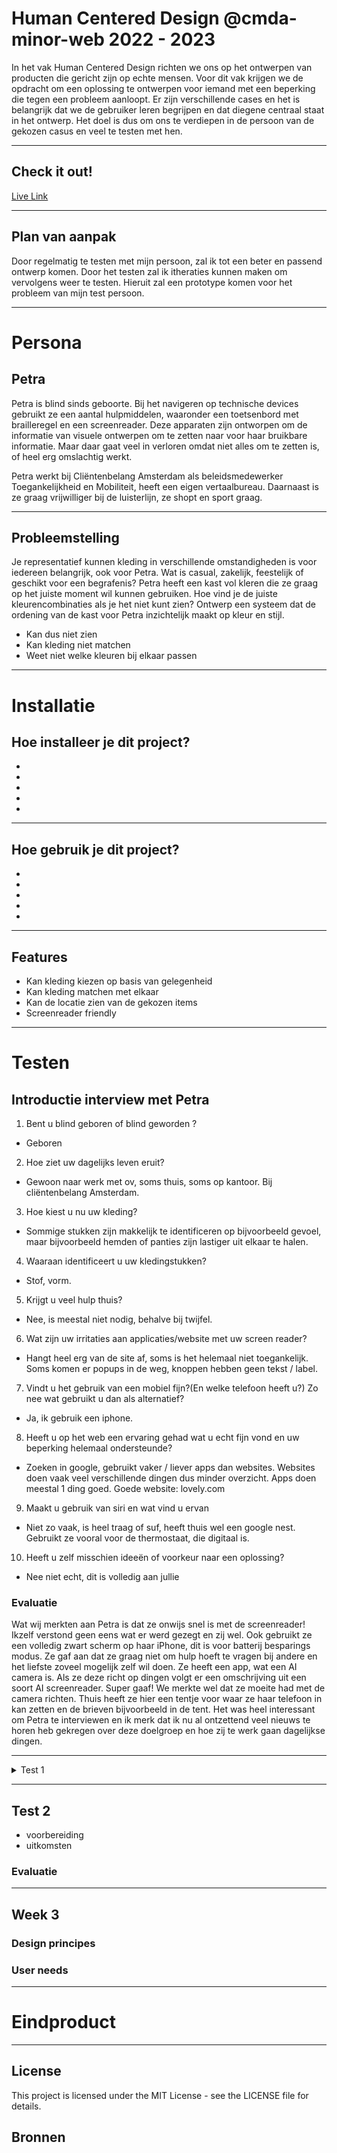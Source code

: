 # Human Centered Design @cmda-minor-web 2022 - 2023
In het vak Human Centered Design richten we ons op het ontwerpen van producten die gericht zijn op echte mensen.
Voor dit vak krijgen we de opdracht om een oplossing te ontwerpen voor iemand met een beperking die tegen een probleem aanloopt. Er zijn verschillende cases en het is belangrijk dat we de gebruiker leren begrijpen en dat diegene centraal staat in het ontwerp. Het doel is dus om ons te verdiepen in de persoon van de gekozen casus en veel te testen met hen.

--- 

## Check it out!
[Live Link](https://hilal-tapan.github.io/human-centered-design-2223/html/index.html)

---

## Plan van aanpak
Door regelmatig te testen met mijn persoon, zal ik tot een beter en passend ontwerp komen. Door het testen zal ik itheraties kunnen maken om vervolgens weer te testen. Hieruit zal een prototype komen voor het probleem van mijn test persoon.

---

# Persona
## Petra
Petra is blind sinds geboorte. Bij het navigeren op technische devices gebruikt ze een aantal hulpmiddelen, waaronder een toetsenbord met brailleregel en een screenreader. Deze apparaten zijn ontworpen om de informatie van visuele ontwerpen om te zetten naar voor haar bruikbare informatie. Maar daar gaat veel in verloren omdat niet alles om te zetten is, of heel erg omslachtig werkt. 

Petra werkt bij Cliëntenbelang Amsterdam als beleidsmedewerker Toegankelijkheid en Mobiliteit, heeft een eigen vertaalbureau. Daarnaast is ze graag vrijwilliger bij de luisterlijn, ze shopt en sport graag.

---

## Probleemstelling
Je representatief kunnen kleding in verschillende omstandigheden is voor iedereen belangrijk, ook voor Petra. Wat is casual, zakelijk, feestelijk of geschikt voor een begrafenis? Petra heeft een kast vol kleren die ze graag op het juiste moment wil kunnen gebruiken. Hoe vind je de juiste kleurencombinaties als je het niet kunt zien? Ontwerp een systeem dat de ordening van de kast voor Petra inzichtelijk maakt op kleur en stijl.

* Kan dus niet zien
* Kan kleding niet matchen
* Weet niet welke kleuren bij elkaar passen

---
# Installatie
## Hoe installeer je dit project?
- 
- 
- 
- 
- 

---

## Hoe gebruik je dit project?
- 
- 
- 
- 
- 

---

## Features
* Kan kleding kiezen op basis van gelegenheid
* Kan kleding matchen met elkaar
* Kan de locatie zien van de gekozen items
* Screenreader friendly

---


# Testen
## Introductie interview met Petra
1. Bent u blind geboren of blind geworden ?
- Geboren

2. Hoe ziet uw dagelijks leven eruit?
- Gewoon naar werk met ov, soms thuis, soms op kantoor. Bij cliëntenbelang Amsterdam.
 
3. Hoe kiest u nu uw kleding?
- Sommige stukken zijn makkelijk te identificeren op bijvoorbeeld gevoel, maar bijvoorbeeld hemden of panties zijn lastiger uit elkaar te halen.

4. Waaraan identificeert u uw kledingstukken?
- Stof, vorm.

5. Krijgt u veel hulp thuis?
- Nee, is meestal niet nodig, behalve bij twijfel.

6. Wat zijn uw irritaties aan applicaties/website met uw screen reader?
- Hangt heel erg van de site af, soms is het helemaal niet toegankelijk. Soms komen er popups in de weg, knoppen hebben geen tekst / label.

7. Vindt u het gebruik van een mobiel fijn?(En welke telefoon heeft u?) Zo nee wat gebruikt u dan als alternatief?
- Ja, ik gebruik een iphone.

8. Heeft u op het web een ervaring gehad wat u echt fijn vond en uw beperking helemaal ondersteunde?
- Zoeken in google, gebruikt vaker / liever apps dan websites. Websites doen vaak veel verschillende dingen dus minder overzicht. Apps doen meestal 1 ding goed. Goede website: lovely.com 

9. Maakt u gebruik van siri en wat vind u ervan
- Niet zo vaak, is heel traag of suf, heeft thuis wel een google nest. Gebruikt ze vooral voor de thermostaat, die digitaal is.

10. Heeft u zelf misschien ideeën of voorkeur naar een oplossing?
- Nee niet echt, dit is volledig aan jullie

### Evaluatie
Wat wij merkten aan Petra is dat ze onwijs snel is met de screenreader! Ikzelf verstond geen eens wat er werd gezegt en zij wel. Ook gebruikt ze een volledig zwart scherm op haar iPhone, dit is voor batterij besparings modus. Ze gaf aan dat ze graag niet om hulp hoeft te vragen bij andere en het liefste zoveel mogelijk zelf wil doen. Ze heeft een app, wat een AI camera is. Als ze deze richt op dingen volgt er een omschrijving uit een soort AI screenreader. Super gaaf! We merkte wel dat ze moeite had met de camera richten. Thuis heeft ze hier een tentje voor waar ze haar telefoon in kan zetten en de brieven bijvoorbeeld in de tent. Het was heel interessant om Petra te interviewen en ik merk dat ik nu al ontzettend veel nieuws te horen heb gekregen over deze doelgroep en hoe zij te werk gaan dagelijkse dingen.

---
<details>
  <summary> Test 1</summary>

## Test 1
### Voorbereiding
Mijn idee is een soort digitale navigatie waar petra haar keuzes kan doorgeven voor wat voor kledingstuk zij naar opzoek is. Hieruit krijgt zij een nummertjes die zijn gekoppeld aan de kledingstukken. Deze nummertjes kan ze terugvinden in haar kledingkast/ of aan de kledingstukken zelf.

Ik wil voor deze test in zijn specifiek de navigatie testen met Petra. Kijken of ze erdoorheen komt en of de screenreader zijn werk doet. 

Om deze test uit te kunnen voeren heb ik een prototype gemaakt. Ik heb het ook een styling gegeven voor nu, zodat ik voor mezelf even visueel inzichtje heb.

#### Test 1 prototype
![1](https://github.com/Hilal-Tapan/human-centered-design-2223/blob/main/images/1.png)
1. Als eerste kom je op de startpagina en hier krijgt je de keuze of je op kleuren wil sorteren of op stijl.

![2.1](https://github.com/Hilal-Tapan/human-centered-design-2223/blob/main/images/2.1.png)
2. Mocht je kleur gekozen hebben kan je een keuze maken tussen de kleur waarvoor je gaat.

![2.2](https://github.com/Hilal-Tapan/human-centered-design-2223/blob/main/images/2.2.png)
3. Mocht je stijl gekozen hebben kan je een keuze maken tussen de stijlen waarvoor je gaat.

![3](https://github.com/Hilal-Tapan/human-centered-design-2223/blob/main/images/3.png)
4. Als je een van die keuzes hebt gemaakt kun je het kledingstuk type kiezen, in dit geval bovenkant, onderkant en asseccoires.

![4](https://github.com/Hilal-Tapan/human-centered-design-2223/blob/main/images/4.png)
5. Als je een kledingstuk type keuze hebt gemaakt krijg je allemaal nummertjes van items die de gekozen labels hebben. Dit nummertje kun je opzoeken in je kledingkast. (uiteraard is dat in braille taal)

#### Testplan
Als voorbereiding heb ik een testplan opgesteld zodat ik zo goed mogelijk kan testen met Petra. 
- insert testplan ?

### Tijdens de test
* Ze gaat er prima doorheen alleen die screenreader van apple is heel vervelend met al die extra tekst, er word veel extra informatie gegeven door de Apple screenreader.
* Moest paar keer zeggen welke knop waar zit op de macbook en hoe ze erdoorheen moet met deze screenreader.
* Het is Petra gelukt tot de laatste pagina te komen.
* Petra's feedback: Hoe weet ik of ik een rode top met groene broek kan combineren?
* Ze kijkt niet echt naar kleuren wat ze weet niet hoe deze kleuren eruit zien omdat ze sinds geboorte blind is.
* Ze wil vooral weten of iets bij elkaar kan.
* Misschien kunnen delen? Zodat ze weet of dit bij elkaar kan, soort second opinie.
* Dan moet je wel weer iemand iets gaan vragen en dit vond ze zelf vervelend gaf ze aan in het begin en hierdoor spreekt ze zichzelf een beetje tegen. 
* Bepaalde dingen kunnen absoluut niet samen, dit kan ik verbeteren en in het programmatje zetten.
* Soms gooi je iets weg dus dan is het rot met de nummertjes opnieuw maken.
* Misschien kan ik de locatie in haar kledingkast zetten ipv nummertjes?
 

### Uitkomsten
Ik merkte dat Petra door de app heen kwam, soms wat moeizaam wat vooral lag aan de screenreader. Ook moest ik, vooral in het begin, goed aangeven waar de knoppen op de macbook zaten. Petra gebruikt zelf namelijk een windows thuis.

Daarnaast gaf ze aan dat ze niet weet hoe kleuren eruit zien. In mijn prototype had ze de keuze om zelf te kiezen welke kleuren ze wil aandoen en matchen maar ze weet dus helemaal niet wat bij elkaar past. Dit vind ik een hele goede waar ik zelf niet over na had gedacht. Ook gaf ze aan dat als ze hoort jurk met groene bloemetjes het niet specifiek genoeg is voor haar. Zijn het kleine bloemetjes? Grote bloemetjes? Welke kleur bloemetjes, etc. Voelen kan ze best en stoffen herkennen maar pattronen vind ze lastig. Daarnaast zou ze graag in het systeem willen weten als ze een rode trui kiest welke kleuren daar dan bijpassen. 

Als laatste had ze haar twijfels over de nummertjes die per kledingstuk zijn gelabeld. Wat als ze een nieuw kledingstuk koopt? Of juist eentje weg doet. Dan moeten alle nummertjes aangepast worden want het is systematisch in haar kledingkast gezet zodat ze het makkelijk kan vinden. Dit vond ik ook een hele goede.

### Evaluatie
Petra gebruikt zelf een screenreader voor windows die niet mogelijk is op macbook, een idee voor de volgende test is om iedereen op een windows te laten testen met haar eigen screenreader zodat we zo passend mogelijk ontwerpen voor Petra. Ook is dit fijn voor haar, dan hoeft ze niet continue te switchen van device en is het minder rommelig. De knoppen hoeft ze dan ook niet steeds opnieuw uit te vogelen en de snelheid van de screenreader blijft hetzelfde op deze manier. Dit zou ik graag bij de volgende test anders willen doen.

Voor de volgende test wil ik nadenken over hoe ik het probleem met de kleuren matchen kan oplossen. Niet alleen de kleuren maar ook de pattronen etc.

Ook moet ik gaan nadenken over hoe ik de locaties ga neerzetten, want de cijfertjes blijken toch niet zo een goed idee. 

Daarnaast merkte ik zelf dat ik helemaal geen titels had gezet op de paginas en Petra een beetje moest uitvogelen waar de pagina om ging. Dus voor itheratie zal ik h1's/h2's etc toevoegen om het duidelijker te maken voor haar.

Dit zijn allemaal punten die ik zal meenemen naar de volgende test!

</details>

---

## Test 2
- voorbereiding
- uitkomsten

### Evaluatie

---

## Week 3
### Design principes
### User needs

---

# Eindproduct

---

## License
This project is licensed under the MIT License - see the LICENSE file for details.

## Bronnen
